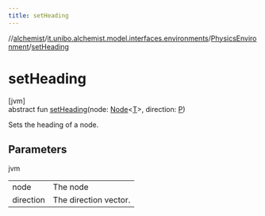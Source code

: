 ```yaml
---
title: setHeading
---
```

//[alchemist](../../../index.html)/[it.unibo.alchemist.model.interfaces.environments](../index.html)/[PhysicsEnvironment](index.html)/[setHeading](set-heading.html)



# setHeading



[jvm]\
abstract fun [setHeading](set-heading.html)(node: [Node](../../it.unibo.alchemist.model.interfaces/-node/index.html)<[T](index.html)>, direction: [P](index.html))



Sets the heading of a node.



## Parameters


jvm

| | |
|---|---|
| node | The node |
| direction | The direction vector. |




